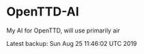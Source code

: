 # OpenTTD-AI
My AI for OpenTTD, will use primarily air

Latest backup: Sun Aug 25 11:46:02 UTC 2019
